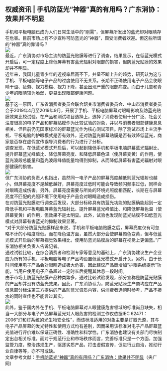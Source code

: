 ## 权威资讯 | 手机防蓝光“神器”真的有用吗？广东消协：效果并不明显  
手机和平板电脑已成为人们日常生活中的“刚需”，但屏幕所发出的蓝光却对眼睛存在危害。目前市场上有不少宣称可防蓝光的“神器”，颇受消费者欢迎。但这些所谓的“神器”真的靠谱吗？  
![](http://cdncms.v-keep.cn/wp-content/uploads/2019/12/timgdsd-1024x576.jpg)  
最近，广东消协对市场主流的防蓝光贴膜等进行了调查，结果显示，在低蓝光模式开启后，可一定程度上降低屏幕有害蓝光辐射对眼部的损害，但防蓝光贴膜的效果却并不明显。  
近年来，我国儿童青少年的近视率居高不下，并呈不断上升的趋势，研究认为这与手机、平板电脑等电子产品的过度使用不无关系。长期不正确使用电子产品会使眼睛干涩、疲劳、视力模糊、视力下降，甚至出现严重的眼部病变。而由于儿童和青少年的眼睛较为脆弱，更易出现眼部健康问题。  
![](http://cdncms.v-keep.cn/wp-content/uploads/2019/12/111.png)  
基于这一原因，广东省消费者委员会联合韶关市消费者委员会、中山市消费者委员会于2019年4月至2019年9月，开展了手机、平板电脑屏幕对眼睛影响及防蓝光贴膜效果比较试验。在产品和测试项目选择上，选择了消费者使用十分广泛、社会关注度很高的电子产品和屏幕贴膜作为比较试验的对象，并以与消费者眼部健康息息相关、但目前仍无国家标准的屏幕蓝光作为核心测试项目。除了测试市场上主流手机、平板电脑的护眼模式是否有效外，还对防蓝光屏幕贴膜是否有效降低蓝光，商家是否存在虚假宣传误导消费者的行为进行了分析。  
调查发现，在低蓝光模式开启后，可以起到降低手机和平板电脑屏幕蓝光辐射比、提升屏幕蓝光峰值比、降低屏幕亮度、和降低屏幕色温（使屏幕变黄）的作用，使蓝光波段总能量和蓝光波段峰值能量均得到抑制，从而降低屏幕有害蓝光辐射对眼部健康的损害。  
![](http://cdncms.v-keep.cn/wp-content/uploads/2019/12/2222.jpg)  
但广东消协的负责人也指出，虽然同一电子产品的屏幕亮度越低则蓝光辐射也越小，但屏幕亮度不是越低越好，屏幕亮度过低时可能会导致频闪频率过低，同样会对眼睛造成伤害。另外，屏幕亮度需要与所处的环境光照度相匹配，长期在与屏幕亮度不匹配的光照环境下使用电子产品会对眼睛造成损伤。  
在对防蓝光贴膜进行调查后发现，大部分标称具有防蓝光功能的贴膜确能起到一定降低手机和平板电脑屏幕蓝光辐射比、提升屏幕蓝光峰值比、和降低屏幕色温（使屏幕变黄）的作用，但效果不是太明显。此外，试验也发现防蓝光贴膜不如低蓝光模式对屏幕有害蓝光的抑制效果显著。  
“对于大部分防蓝光贴膜样品来说，手机和平板电脑贴膜之后，屏幕亮度仅有可忽略不计的小幅度降低。而在降色温方面，虽然大部分会使屏幕颜色变黄，但与低蓝光模式开启后的屏幕视觉效果相比，使用防蓝光贴膜后的屏幕在视觉上更偏蓝。”广东消协相关负责人告诉记者。  
通过试验比较，在综合消费者和检测专家等意见的基础上，广东消协建议生产企业应为所有的手机、平板电脑等电子产品均设置低蓝光模式开启开关。另外，由于长时间使用电子产品会对眼睛造成极大危害，因此建议产品商增加“护眼系统提示”功能，当用户使用电子产品超过一定时长后提醒其休息一段时间。  
由于市场上防蓝光贴膜产品种类繁多，通过比较试验发现，部分宣称是防蓝光贴膜的产品却并没有防蓝光效果。因此，广东消协认为，防蓝光贴膜生产商均应在产品信息部分标注第三方提供的产品防蓝光资质内容，供消费者选购时参考，产品不掺水的同时宣传也不能言过其实。  
![](http://cdncms.v-keep.cn/wp-content/uploads/2019/12/timgfeew-1024x671.jpg)  
此外，鉴于国内外在手机、平板电脑屏幕对人眼健康危害领域的标准尚且缺失，相当一大部分与电子产品屏幕蓝光对人眼危害的检测工作仅依据IEC 62471：2006“灯和灯系统的光生物安全性”，而该标准适用的对象主要是灯器光源，其与电子产品屏幕的发光特性和使用方式均有差别，因而采用该标准对电子产品屏幕蓝光值进行评价难以保证正确性、准确性和科学性。广东消协也建议有关部门尽快制定出台相关标准。而对于规范行业和市场秩序而言，完善标准只是一个方面，加强监管力度，整治违规生产，驱逐劣质产品，打击虚假宣传，促进行业自治，推动行业自律等等，亦不可或缺。  
文章参考文献：<a href="http://baijiahao.baidu.com/s?id=1649968704878756451&amp;wfr=spider&amp;for=pc">手机防蓝光“神器”真的有用吗？广东消协：效果并不明显</a>（央广网）  
